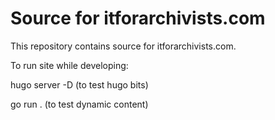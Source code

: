 # Source for itforarchivists.com

This repository contains source for itforarchivists.com.

To run site while developing:

hugo server -D (to test hugo bits)

go run . (to test dynamic content)